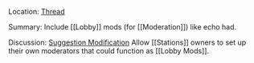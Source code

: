 Location: [Thread](https://discord.com/channels/1092928496474521700/1125621019890163732)

Summary:
Include [[Lobby]] mods (for [[Moderation]]) like echo had. 

Discussion:
[Suggestion Modification](https://discord.com/channels/1092928496474521700/1125621019890163732/1125626367866847332) Allow [[Stations]] owners to set up their own moderators that could function as [[Lobby Mods]].
